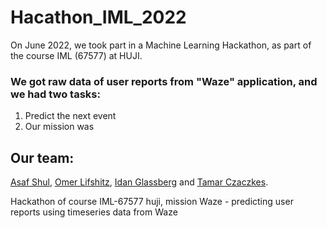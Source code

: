 # Hacathon_IML_2022
On June 2022, we took part in a Machine Learning Hackathon, as part of the course IML (67577) at HUJI.

### We got raw data of user reports from "Waze" application, and we had two tasks:
1. Predict the next event
2. Our mission was 

## Our team:
[Asaf Shul](https://github.com/AsafShul), [Omer Lifshitz](https://github.com/OmerLif), [Idan Glassberg](https://github.com/idan0405) and [Tamar Czaczkes](https://github.com/TamarCzaczkes).




Hackathon of course IML-67577 huji, mission Waze - predicting user reports using timeseries data from Waze
